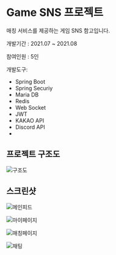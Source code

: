 # Game SNS 프로젝트

매칭 서비스를 제공하는 게임 SNS 함고입니다.



개발기간 : 2021.07 ~ 2021.08

참여인원 : 5인 

개발도구:

- Spring Boot
- Spring Securiy
- Maria DB
- Redis
- Web Socket
- JWT
- KAKAO API
- Discord API
- 



## 프로젝트 구조도

![구조도](./img/구조도.jpg)

## 스크린샷

![메인피드](./img/메인피드.png)

![마이페이지](./img/마이페이지.jpg)

![매칭페이지](./img/매칭페이지.png)

![채팅](./img/채팅.png)
